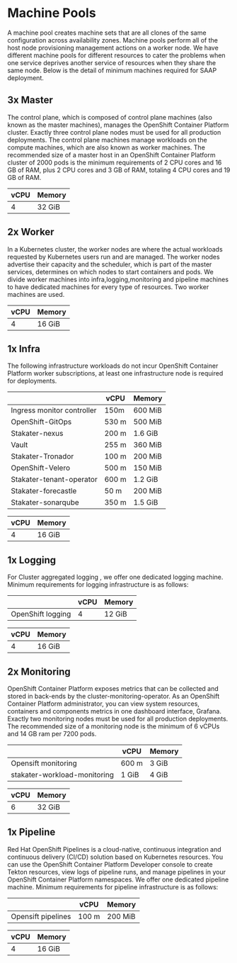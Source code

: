 # Machine Pools

A machine pool creates machine sets that are all clones of the same configuration across availability zones. Machine pools perform all of the host node provisioning management actions on a worker node. We have different machine pools for different resources to cater the problems when one service deprives another service of resources when they share the same node. Below is the detail of minimum machines required for SAAP deployment.

## 3x Master

The control plane, which is composed of control plane machines (also known as the master machines), manages the OpenShift Container Platform cluster. Exactly three control plane nodes must be used for all production deployments. The control plane machines manage workloads on the compute machines, which are also known as worker machines. The recommended size of a master host in an OpenShift Container Platform cluster of 2000 pods is the minimum requirements of 2 CPU cores and 16 GB of RAM, plus 2 CPU cores and 3 GB of RAM, totaling 4 CPU cores and 19 GB of RAM.

| vCPU | Memory |
|---|---|
| 4  | 32 GiB  |

## 2x Worker

In a Kubernetes cluster, the worker nodes are where the actual workloads requested by Kubernetes users run and are managed. The worker nodes advertise their capacity and the scheduler, which is part of the master services, determines on which nodes to start containers and pods. We divide worker machines into infra,logging,monitoring and pipeline machines to have dedicated machines for every type of resources. Two worker machines are used.

| vCPU | Memory |
|---|---|
| 4  | 16 GiB  |

## 1x Infra

The following infrastructure workloads do not incur OpenShift Container Platform worker subscriptions, at least one infrastructure node is required for deployments.

|  | vCPU | Memory |
|---|---|---|
| Ingress monitor controller  | 150m  | 600 MiB  |
| OpenShift-GitOps  | 530 m  | 500 MiB  |
| Stakater-nexus  | 200 m  | 1.6 GiB  |
| Vault  | 255 m  | 360 MiB  |
|  Stakater-Tronador  | 100 m  | 200 MiB  |
|  OpenShift-Velero  | 500 m  | 150 MiB  |
|  Stakater-tenant-operator  | 600 m  | 1.2 GiB  |
|  Stakater-forecastle  | 50 m  | 200 MiB  |
|  Stakater-sonarqube  | 350 m  | 1.5 GiB  |

| vCPU | Memory |
|---|---|
| 4  | 16 GiB  |
## 1x Logging

For Cluster aggregated logging , we offer one dedicated logging machine. Minimum requirements for logging infrastructure is as follows: 

|  | vCPU | Memory |
|---|---|---|
| OpenShift logging | 4  | 12 GiB  |

| vCPU | Memory |
|---|---|
| 4  | 16 GiB  |

## 2x Monitoring

OpenShift Container Platform exposes metrics that can be collected and stored in back-ends by the cluster-monitoring-operator. As an OpenShift Container Platform administrator, you can view system resources, containers and components metrics in one dashboard interface, Grafana. Exactly two monitoring nodes must be used for all production deployments. The recommended size of a monitoring node is the minimum of 6 vCPUs and 14 GB ram per 7200 pods.

|  | vCPU | Memory |
|---|---|---|
| Opensift monitoring | 600 m  | 3 GiB  |
| stakater-workload-monitoring | 1 GiB  | 4 GiB  |

| vCPU | Memory |
|---|---|
| 6 | 32 GiB  |


## 1x Pipeline

Red Hat OpenShift Pipelines is a cloud-native, continuous integration and continuous delivery (CI/CD) solution based on Kubernetes resources. You can use the OpenShift Container Platform Developer console to create Tekton resources, view logs of pipeline runs, and manage pipelines in your OpenShift Container Platform namespaces. We offer one dedicated pipeline machine. Minimum requirements for pipeline infrastructure is as follows: 

|  | vCPU | Memory |
|---|---|---|
| Opensift pipelines | 100 m  | 200 MiB  |

| vCPU | Memory |
|---|---|
| 4  | 16 GiB  |
